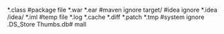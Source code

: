 *.class
#package file
*.war
*.ear
#maven ignore
target/
#idea ignore
*.idea
/idea/
*.iml
#temp file
*.log
*.cache
*.diff
*.patch
*.tmp
#system ignore
.DS_Store
Thumbs.db# mall
